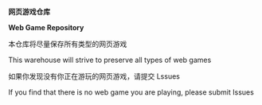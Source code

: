 **网页游戏仓库**

**Web Game Repository**

本仓库将尽量保存所有类型的网页游戏

This warehouse will strive to preserve all types of web games

如果你发现没有你正在游玩的网页游戏，请提交 Lssues  

If you find that there is no web game you are playing, please submit Issues
